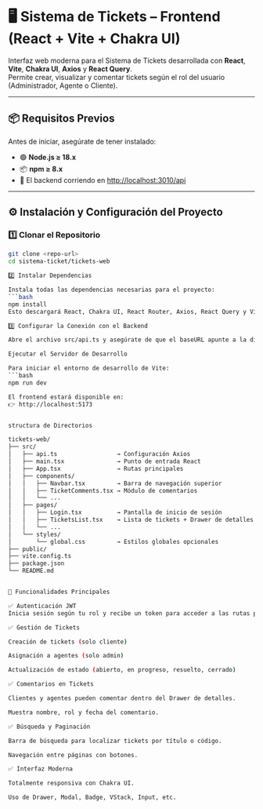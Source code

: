 # 🖥️ Sistema de Tickets – Frontend (React + Vite + Chakra UI)

Interfaz web moderna para el Sistema de Tickets desarrollada con **React**, **Vite**, **Chakra UI**, **Axios** y **React Query**.  
Permite crear, visualizar y comentar tickets según el rol del usuario (Administrador, Agente o Cliente).

---

## 📦 Requisitos Previos

Antes de iniciar, asegúrate de tener instalado:

- 🟢 **Node.js ≥ 18.x**  
- 📦 **npm ≥ 8.x**  
- 🚀 El backend corriendo en [http://localhost:3010/api](http://localhost:3010/api)

---

## ⚙️ Instalación y Configuración del Proyecto

### 1️⃣ Clonar el Repositorio

```bash
git clone <repo-url>
cd sistema-ticket/tickets-web

2️⃣ Instalar Dependencias

Instala todas las dependencias necesarias para el proyecto:
```bash
npm install
Esto descargará React, Chakra UI, React Router, Axios, React Query y Vite.

3️⃣ Configurar la Conexión con el Backend

Abre el archivo src/api.ts y asegúrate de que el baseURL apunte a la dirección de la API:

Ejecutar el Servidor de Desarrollo

Para iniciar el entorno de desarrollo de Vite:
```bash
npm run dev

El frontend estará disponible en:
👉 http://localhost:5173


structura de Directorios

tickets-web/
├── src/
│   ├── api.ts                 → Configuración Axios
│   ├── main.tsx               → Punto de entrada React
│   ├── App.tsx                → Rutas principales
│   ├── components/
│   │   ├── Navbar.tsx         → Barra de navegación superior
│   │   ├── TicketComments.tsx → Módulo de comentarios
│   │   └── ...
│   ├── pages/
│   │   ├── Login.tsx          → Pantalla de inicio de sesión
│   │   ├── TicketsList.tsx    → Lista de tickets + Drawer de detalles
│   │   └── ...
│   └── styles/
│       └── global.css         → Estilos globales opcionales
├── public/
├── vite.config.ts
├── package.json
└── README.md


🧠 Funcionalidades Principales

✅ Autenticación JWT
Inicia sesión según tu rol y recibe un token para acceder a las rutas protegidas.

✅ Gestión de Tickets

Creación de tickets (solo cliente)

Asignación a agentes (solo admin)

Actualización de estado (abierto, en progreso, resuelto, cerrado)

✅ Comentarios en Tickets

Clientes y agentes pueden comentar dentro del Drawer de detalles.

Muestra nombre, rol y fecha del comentario.

✅ Búsqueda y Paginación

Barra de búsqueda para localizar tickets por título o código.

Navegación entre páginas con botones.

✅ Interfaz Moderna

Totalmente responsiva con Chakra UI.

Uso de Drawer, Modal, Badge, VStack, Input, etc.
